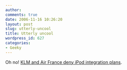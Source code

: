 ```yaml
---
author:
comments: true
date: 2006-11-16 10:26:20
layout: post
slug: utterly-uncool
title: Utterly uncool
wordpress_id: 627
categories:
- Geeky
---
```


Oh no! [KLM and Air France deny iPod integration plans](http://www.tuaw.com/2006/11/15/klm-and-air-france-deny-ipod-integration-plans/).

